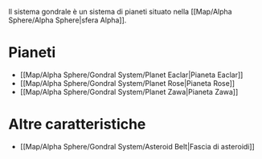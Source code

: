 Il sistema gondrale è un sistema di pianeti situato nella [[Map/Alpha Sphere/Alpha Sphere|sfera Alpha]].

# Pianeti

- [[Map/Alpha Sphere/Gondral System/Planet Eaclar|Pianeta Eaclar]]
- [[Map/Alpha Sphere/Gondral System/Planet Rose|Pianeta Rose]]
- [[Map/Alpha Sphere/Gondral System/Planet Zawa|Pianeta Zawa]]

# Altre caratteristiche

- [[Map/Alpha Sphere/Gondral System/Asteroid Belt|Fascia di asteroidi]]